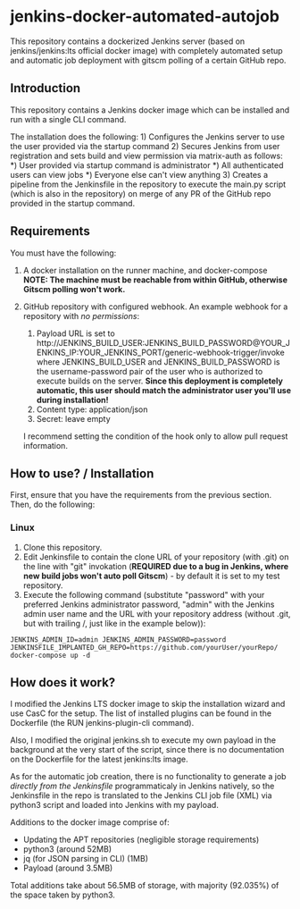 # jenkins-docker-automated-autojob
This repository contains a dockerized Jenkins server (based on jenkins/jenkins:lts official docker image) with completely automated setup and automatic job deployment with gitscm polling of a certain GitHub repo.

## Introduction

This repository contains a Jenkins docker image which can be installed and run with a single CLI command.

The installation does the following:
	1) Configures the Jenkins server to use the user provided via the startup command
	2) Secures Jenkins from user registration and sets build and view permission via matrix-auth as follows:
		*) User provided via startup command is administrator
		*) All authenticated users can view jobs
		*) Everyone else can't view anything
	3) Creates a pipeline from the Jenkinsfile in the repository to execute the main.py script (which is also in the repository) on merge of any PR of the GitHub repo provided in the startup command.

## Requirements

You must have the following:
1. A docker installation on the runner machine, and docker-compose
	**NOTE: The machine must be reachable from within GitHub, otherwise Gitscm polling won't work.**
2. GitHub repository with configured webhook.
      An example webhook for a repository with *no permissions*:
      1. Payload URL is set to http://JENKINS_BUILD_USER:JENKINS_BUILD_PASSWORD@YOUR_JENKINS_IP:YOUR_JENKINS_PORT/generic-webhook-trigger/invoke where JENKINS_BUILD_USER and JENKINS_BUILD_PASSWORD is the username-password pair of the user who is authorized to execute builds on the server. **Since this deployment is completely automatic, this user should match the administrator user you'll use during installation!**
      2. Content type: application/json
      3. Secret: leave empty
      
	  I recommend setting the condition of the hook only to allow pull request information.

## How to use? / Installation

First, ensure that you have the requirements from the previous section.
Then, do the following:

### Linux
1. Clone this repository.
2. Edit Jenkinsfile to contain the clone URL of your repository (with .git) on the line with "git" invokation (**REQUIRED due to a bug in Jenkins, where new build jobs won't auto poll Gitscm**)  - by default it is set to my test repository.
3. Execute the following command (substitute "password" with your preferred Jenkins administrator password, "admin" with the Jenkins admin user name and the URL with your repository address (without .git, but with trailing /, just like in the example below)):
```
JENKINS_ADMIN_ID=admin JENKINS_ADMIN_PASSWORD=password JENKINSFILE_IMPLANTED_GH_REPO=https://github.com/yourUser/yourRepo/ docker-compose up -d
```

## How does it work?

I modified the Jenkins LTS docker image to skip the installation wizard and use CasC for the setup.
The list of installed plugins can be found in the Dockerfile (the RUN jenkins-plugin-cli command).

Also, I modified the original jenkins.sh to execute my own payload in the background at the very start of the script, since there is no documentation on the Dockerfile for the latest jenkins:lts image.

As for the automatic job creation, there is no functionality to generate a job *directly from the Jenkinsfile* programmaticaly in Jenkins natively, so the Jenkinsfile in the repo is translated to the Jenkins CLI job file (XML) via python3 script and loaded into Jenkins with my payload. 

Additions to the docker image comprise of:
   * Updating the APT repositories (negligible storage requirements)
   * python3 (around 52MB)
   * jq (for JSON parsing in CLI) (1MB)
   * Payload (around 3.5MB)
   
   Total additions take about 56.5MB of storage, with majority (92.035%) of the space taken by python3.
